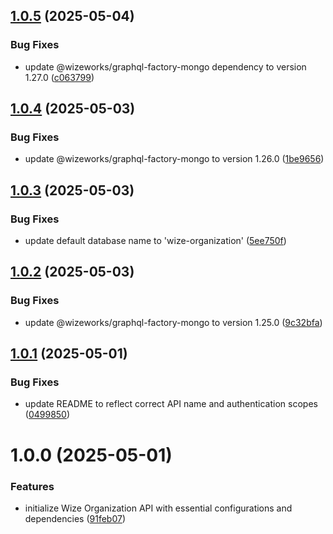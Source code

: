 ## [1.0.5](https://github.com/wize-works/wize-organization/compare/v1.0.4...v1.0.5) (2025-05-04)


### Bug Fixes

* update @wizeworks/graphql-factory-mongo dependency to version 1.27.0 ([c063799](https://github.com/wize-works/wize-organization/commit/c0637998d3ca9000e98d99b132fac9d96bf0db68))

## [1.0.4](https://github.com/wize-works/wize-organization/compare/v1.0.3...v1.0.4) (2025-05-03)


### Bug Fixes

* update @wizeworks/graphql-factory-mongo to version 1.26.0 ([1be9656](https://github.com/wize-works/wize-organization/commit/1be9656af5c895c32f6410af17012152ee8b4b26))

## [1.0.3](https://github.com/wize-works/wize-organization/compare/v1.0.2...v1.0.3) (2025-05-03)


### Bug Fixes

* update default database name to 'wize-organization' ([5ee750f](https://github.com/wize-works/wize-organization/commit/5ee750fe41f696a5a5aaaa43746dbf759fe10691))

## [1.0.2](https://github.com/wize-works/wize-organization/compare/v1.0.1...v1.0.2) (2025-05-03)


### Bug Fixes

* update @wizeworks/graphql-factory-mongo to version 1.25.0 ([9c32bfa](https://github.com/wize-works/wize-organization/commit/9c32bfae7ffc15fd5e7beba815ab5164d0898358))

## [1.0.1](https://github.com/wize-works/wize-organization/compare/v1.0.0...v1.0.1) (2025-05-01)


### Bug Fixes

* update README to reflect correct API name and authentication scopes ([0499850](https://github.com/wize-works/wize-organization/commit/049985027ec66d57ccee8399f2f8ab62f0edbba8))

# 1.0.0 (2025-05-01)


### Features

* initialize Wize Organization API with essential configurations and dependencies ([91feb07](https://github.com/wize-works/wize-organization/commit/91feb071d6b4f55b1c008b6a9910ded5edd39ec3))
